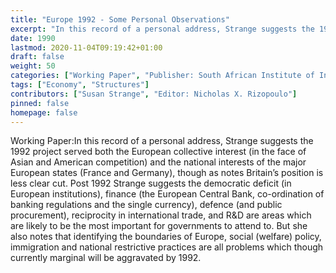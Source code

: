 ```yaml
---
title: "Europe 1992 - Some Personal Observations"
excerpt: "In this record of a personal address, Strange suggests the 1992 project served both the European collective interest (in the face of Asian and American competition) and the national interests of the major European states (France and Germany), though as notes Britain’s position is less clear cut. Post 1992 Strange suggests the democratic deficit (in European institutions), finance (the European Central Bank, co-ordination of banking regulations and the single currency), defence (and public procurement), reciprocity in international trade, and R&D are areas which are likely to be the most important for governments to attend to. But she also notes that identifying the boundaries of Europe, social (welfare) policy, immigration and national restrictive practices are all problems which though currently marginal will be aggravated by 1992."
date: 1990
lastmod: 2020-11-04T09:19:42+01:00
draft: false
weight: 50
categories: ["Working Paper", "Publisher: South African Institute of International Affairs", "Journal: SAIIA Occasional Paper"]
tags: ["Economy", "Structures"]
contributors: ["Susan Strange", "Editor: Nicholas X. Rizopoulo"]
pinned: false
homepage: false
---
```


Working Paper:In this record of a personal address, Strange suggests the 1992 project served both the European collective interest (in the face of Asian and American competition) and the national interests of the major European states (France and Germany), though as notes Britain’s position is less clear cut. Post 1992 Strange suggests the democratic deficit (in European institutions), finance (the European Central Bank, co-ordination of banking regulations and the single currency), defence (and public procurement), reciprocity in international trade, and R&D are areas which are likely to be the most important for governments to attend to. But she also notes that identifying the boundaries of Europe, social (welfare) policy, immigration and national restrictive practices are all problems which though currently marginal will be aggravated by 1992.
